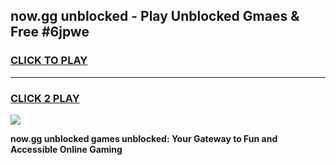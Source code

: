 
## now.gg unblocked - Play Unblocked Gmaes & Free #6jpwe
<h3>
<a href="https://news.freeplayer.one?title=now.gg_unblocked&ref=24F">CLICK TO PLAY</a></h3>
<hr>

<h3>
<a href="https://news.freeplayer.one?title=now.gg_unblocked&ref=24F">CLICK 2 PLAY</a>
  
</h3>

<a href="https://news.freeplayer.one?title=now.gg_unblocked&ref=24F/"><img src="https://clearcache.store/games.png"></a>


**now.gg unblocked games unblocked: Your Gateway to Fun and Accessible Online Gaming**
